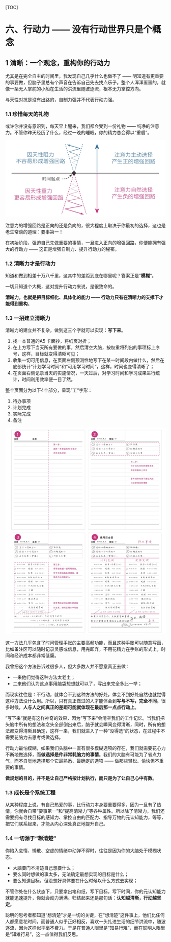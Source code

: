 
[TOC]

# 六、行动力 —— 没有行动世界只是个概念

## 1 清晰：一个观念，重构你的行动力

尤其是在完全自主的时间里，我发现自己几乎什么也做不了 —— 明知道有更重要的事要做，但脑子里总有个声音在告诉自己先去找点乐子。整个人浑浑噩噩的，就像一条无人掌舵的小船在生活的洪流里随波逐流，根本无力掌控方向。

与天性对抗是没有出路的，自制力强并不代表行动力强。

### 1.1 珍惜每天的礼物

或许你并没有意识到，每天早上醒来，我们都会受到一份礼物 —— 纯净的注意力。不管你昨天经历了什么，经过一晚的睡眠，你的精力总会得以“重启”。

![注意力的增强回路](./pic/注意力的增强回路.jpeg)

注意力的增强回路是正向的还是负向的，很大程度上取决于你最初的选择，这也是老生常谈的道理：要事第一！

在初始阶段，强迫自己先做重要的事情，一旦进入正向的增强回路，你便能拥有强大的行动力 —— 这正是增强自制力、提升行动力的秘密。

### 1.2 清晰力才是行动力

知道和做到相差十万八千里，这其中的差距到底在哪里呢？答案正是”**模糊**“。

一切只知道个大概，这对提升行动力来说，是很致命的。

**清晰力，也就是把目标细化、具体化的能力 —— 行动力只有在清晰力的支撑下才能得到重构**。

### 1.3 一招建立清晰力

清晰力的建立并不复杂，做到这三个字就可以实现：**写下来**。
1. 找一本普通的A5 卡面抄，将纸页对折；
2. 在上方写下当天所有要做的事，然后清空大脑，按权重将列出的事项标上序号，这样，目标就变得清晰可见；
3. 收集一切可用信息，在页面左侧预测性地写下在某一时间段内做什么，然后在底部统计”计划学习时间“和”可用学习时间“，这样，时间也变得清晰了；
4. 在页面右侧记录当天的实施情况，一天过后，对学习时间和学习成果进行统计，时间利用效率便一目了然。

整个页面分为以下4个部分，呈现”工“字形：
1. 待办事项
2. 计划完成
3. 实际完成
4. 备注

![日程规划.jpeg](./pic/日程规划.jpeg)

这一方法几乎包含了时间管理手账的主要高频功能，而且这种手账可以随意写画，比如备注区可以随时记录灵感或信息，用完即弃，不用花精力在手账的形式上，时间和经济成本都非常低廉。

我曾把这个方法告诉过很多人，但大多数人并不愿意真正去做：
- 一来他们觉得这种方法太老土；
- 二来他们认为这点事用脑袋想想就可以了，写出来完全多此一举；

而现实往往是：不行动，就体会不到这种方法的好处，体会不到好处自然也就觉得这种方法没什么用。所以，只有真正做过的人才能体会到**写与不写，完全不同**。很多时候，**人与人之间真正的差距可能就体现在最后那一点点行动上**。

”写下来“就是有这样神奇的效果，因为”写下来“会清空我们的工作记忆。当我们把头脑中所有的想法和念头全部倒出来后，脑子就会瞬间变得清晰，同时，所有的想法都变得清晰且确定，这样一来，我们就进入了一种”没得选“的状态，在过程中不需要花脑力去思考或做选择。

行动力最怕模糊，如果我们头脑中一直有很多模糊选项的存在，我们就需要花心力不断地做选择，而**做选择是件非常耗脑力的事情**。我们的大脑有可能为了省点力气，而不自觉地选择那个它最熟悉、最确定的选项 —— 做那些轻松、愉快但不重要的事情。

**做规划的目的，并不是让自己严格按计划执行，而只是为了让自己心中有数**。

### 1.3 成长是个系统工程

从某种程度上说，有自己热爱的事，比行动力本身要重要得多，因为一旦有了热情，你就会自带“要事第一”和“提高清晰力”等各种属性。所以除了清晰力，我们还需要拥有寻找目标的感知力、掌控自由的匹配力、指导万物的元认知能力，等等，把它们联系起来，才能从内心深处真正地提升自己。

### 1.4 一切源于“想清楚”

你陷入怠惰、懒散、空虚的情绪中动弹不得时，往往是因为你的大脑处于模糊状态。
- 大脑要门不清楚自己想要什么；
- 要么同时想做的事太多，无法确定最想实现的目标是什么；
- 要么知道目标，但没想好具体要在什么时候以什么方式去实现；

不管你处在什么状态下，只要拿出笔和纸，写下目标，写下时间，你的元认知能力就能迅速提升，你就会动力满满。归结起来还是那句话：**认知越清晰，行动越坚定**。

聪明的思考者都知道“想清楚”才是一切的关键，在“想清楚”这件事上，他们比任何人都愿意花时间，而普通人似乎正好相反，喜欢一头扎进生活的细节洪流中，随波逐流，因为这样似乎毫不费力。于是在普通人眼里是“知易行难”，而在聪明人眼里是“知难行易”，这一点值得我们反思。
